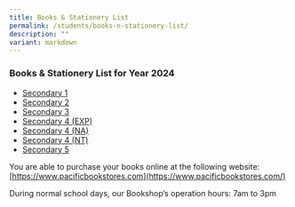```yaml
---
title: Books & Stationery List
permalink: /students/books-n-stationery-list/
description: ""
variant: markdown
---
```

### Books & Stationery List for Year 2024

* [Secondary 1](/files/For%20Students/Books%20&%20Stationery%20List/Sec_1.pdf)
* [Secondary 2](/files/For%20Students/Books%20&%20Stationery%20List/Sec_2.pdf)
* [Secondary 3](/files/For%20Students/Books%20&%20Stationery%20List/Sec_3.pdf)
* [Secondary 4 (EXP)](/files/For%20Students/Books%20&%20Stationery%20List/Sec_4_EXP.pdf)
* [Secondary 4 (NA)](/files/For%20Students/Books%20&%20Stationery%20List/Sec_4_NA.pdf)
* [Secondary 4 (NT)](/files/For%20Students/Books%20&%20Stationery%20List/Sec_4_NT.pdf)
* [Secondary 5](/files/For%20Students/Books%20&%20Stationery%20List/Sec_5.pdf)

You are able to purchase your books online at the following website:  
[https://www.pacificbookstores.com](https://www.pacificbookstores.com/)


During normal school days, our Bookshop’s operation hours: 7am to 3pm